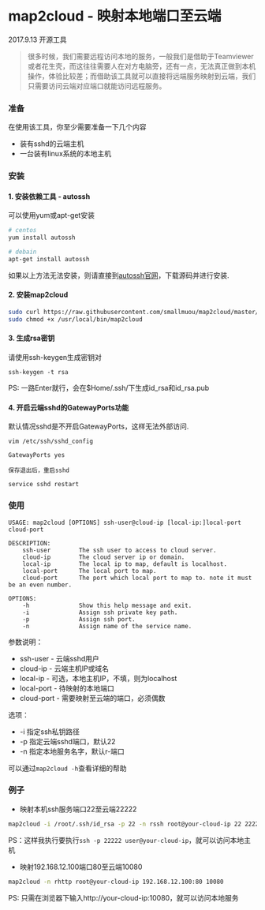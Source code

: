 # map2cloud - 映射本地端口至云端
2017.9.13
开源工具

>很多时候，我们需要远程访问本地的服务，一般我们是借助于Teamviewer或者花生壳，而这往往需要人在对方电脑旁，还有一点，无法真正做到本机操作，体验比较差；而借助该工具就可以直接将远端服务映射到云端，我们只需要访问云端对应端口就能访问远程服务。

### 准备
在使用该工具，你至少需要准备一下几个内容

* 装有sshd的云端主机
* 一台装有linux系统的本地主机

### 安装
#### 1. 安装依赖工具 - autossh

可以使用yum或apt-get安装
```bash
# centos
yum install autossh

# debain
apt-get install autossh
```

如果以上方法无法安装，则请直接到[autossh官网](http://www.harding.motd.ca/autossh/)，下载源码并进行安装.

#### 2. 安装map2cloud
```bash
sudo curl https://raw.githubusercontent.com/smallmuou/map2cloud/master/map2cloud > /usr/local/bin/map2cloud
sudo chmod +x /usr/local/bin/map2cloud
```

#### 3. 生成rsa密钥
请使用ssh-keygen生成密钥对

```
ssh-keygen -t rsa
```
PS: 一路Enter就行，会在$Home/.ssh/下生成id_rsa和id_rsa.pub

#### 4. 开启云端sshd的GatewayPorts功能
默认情况sshd是不开启GatewayPorts，这样无法外部访问.

```
vim /etc/ssh/sshd_config 

GatewayPorts yes

保存退出后，重启sshd

service sshd restart
```

### 使用

```
USAGE: map2cloud [OPTIONS] ssh-user@cloud-ip [local-ip:]local-port cloud-port

DESCRIPTION:
    ssh-user        The ssh user to access to cloud server.
    cloud-ip        The cloud server ip or domain.
    local-ip        The local ip to map, default is localhost.
    local-port      The local port to map.
    cloud-port      The port which local port to map to. note it must be an even number.

OPTIONS:
    -h              Show this help message and exit.
    -i              Assign ssh private key path.
    -p              Assign ssh port.
    -n              Assign name of the service name.
```

参数说明：

* ssh-user - 云端sshd用户
* cloud-ip - 云端主机IP或域名
* local-ip - 可选，本地主机IP，不填，则为localhost
* local-port - 待映射的本地端口
* cloud-port - 需要映射至云端的端口，必须偶数

选项：

* -i 指定ssh私钥路径
* -p 指定云端sshd端口，默认22
* -n 指定本地服务名字，默认r-端口

可以通过`map2cloud -h`查看详细的帮助

### 例子

* 映射本机ssh服务端口22至云端22222

```bash
map2cloud -i /root/.ssh/id_rsa -p 22 -n rssh root@your-cloud-ip 22 22222
```
PS：这样我执行要执行`ssh -p 22222 user@your-cloud-ip`，就可以访问本地主机


* 映射192.168.12.100端口80至云端10080
```bash
map2cloud -n rhttp root@your-cloud-ip 192.168.12.100:80 10080
```
PS: 只需在浏览器下输入http://your-cloud-ip:10080，就可以访问本地服务
